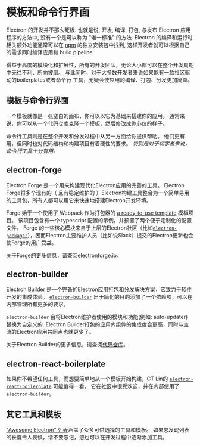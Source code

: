 # 模板和命令行界面

Electron 的开发并不那么死板. 也就是说, 开发, 编译, 打包, 与发布 Electron 应用程序的方法中, 没有一个是可以称为 "唯一标准" 的方法. Electron 的编译和运行时相关额外功能通常可以在 [npm](https://www.npmjs.com/search?q=electron) 的独立安装包中找到, 这样开发者就可以根据自己的需求同时编译应用和 build pipeline.

得益于高度的模块化和扩展性，所有的开发团队，无论大小都可以在整个开发周期中无往不利、所向披靡。 与此同时，对于大多数开发者来说如果能有一款社区驱动的boilerplates或者命令行 工具，无疑会使应用的编译、打包、分发更加简单。

## 模板与命令行界面

一个模板就像是一张空白的画布，你可以以它为基础来搭建你的应用。 通常来说，你可以从一个代码仓库克隆一个模板，然后修改成你心仪的样子。

命令行工具则是在整个开发和分发过程中从另一方面给你提供帮助。 他们更有用，但同时也对代码结构和构建项目有着硬性的要求。 *特别是对于初学者来说，命令行工具十分有用。*

## electron-forge

Electron Forge 是一个用来构建现代化Electron应用的完善的工具。 Electron Forge将多个现有的（ 且有稳定维护的 ）Electron构建工具整合为一个简单易用的工具包，所有人都可以用它来快速地搭建Electron开发环境。

Forge 始于一个使用了 Webpack 作为打包器的 [a ready-to-use template](https://electronforge.io/templates) 模板项目。 该项目包含有一个 typescript 配置的示例，并预置了两个便于定制化的配置文件。 Forge 的一些核心模块来自于上层的Electron社区（比如[`electron-packager`](https://github.com/electron/electron-packager)），因而Electron主要维护人员（比如说Slack）提交的Electron更新也会使Forge的用户受益。

关于Forge的更多信息，请查阅[electronforge.io](https://electronforge.io/)。

## electron-builder

Electron Builder 是一个完备的Electron应用打包和分发解决方案，它致力于软件开发的集成体验。 [`electron-builder`](https://github.com/electron-userland/electron-builder) 出于简化的目的添加了一个依赖项，可以在内部管理所有更多的要求。

`electron-builder` 会将Electron维护者使用的模块和功能(例如: auto-updater) 替换为自定义的. Electron Builder打包的应用内组件的集成度会更高，同时与主流的Electron应用共同点也就更少了。

关于Electron Builder的更多信息，请查阅[代码仓库](https://github.com/electron-userland/electron-builder)。

## electron-react-boilerplate

如果你不希望任何工具，而想要简单地从一个模板开始构建，CT Lin的 [`electron-react-boilerplate`](https://github.com/chentsulin/electron-react-boilerplate) 可能值得一看。 它在社区中很受欢迎，并在内部使用了 `electron-builder`。

## 其它工具和模板

["Awesome Electron" 列表](https://github.com/sindresorhus/awesome-electron#boilerplates)涵盖了众多可供选择的工具和模板。 如果您发现列表的长度令人畏惧，请不要忘记，您也可以在开发过程中逐渐添加工具。
